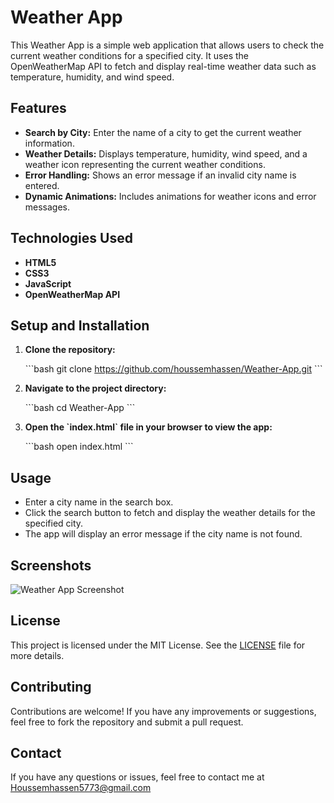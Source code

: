 # Weather App

This Weather App is a simple web application that allows users to check the current weather conditions for a specified city. It uses the OpenWeatherMap API to fetch and display real-time weather data such as temperature, humidity, and wind speed.

## Features

- **Search by City:** Enter the name of a city to get the current weather information.
- **Weather Details:** Displays temperature, humidity, wind speed, and a weather icon representing the current weather conditions.
- **Error Handling:** Shows an error message if an invalid city name is entered.
- **Dynamic Animations:** Includes animations for weather icons and error messages.

## Technologies Used

- **HTML5**
- **CSS3**
- **JavaScript**
- **OpenWeatherMap API**

## Setup and Installation

1. **Clone the repository:**

   \`\`\`bash
   git clone https://github.com/houssemhassen/Weather-App.git
   \`\`\`

2. **Navigate to the project directory:**

   \`\`\`bash
   cd Weather-App
   \`\`\`

3. **Open the \`index.html\` file in your browser to view the app:**

   \`\`\`bash
   open index.html
   \`\`\`

## Usage

- Enter a city name in the search box.
- Click the search button to fetch and display the weather details for the specified city.
- The app will display an error message if the city name is not found.

## Screenshots

![Weather App Screenshot](path/to/screenshot.png)

## License

This project is licensed under the MIT License. See the [LICENSE](LICENSE) file for more details.

## Contributing

Contributions are welcome! If you have any improvements or suggestions, feel free to fork the repository and submit a pull request.

## Contact

If you have any questions or issues, feel free to contact me at Houssemhassen5773@gmail.com
